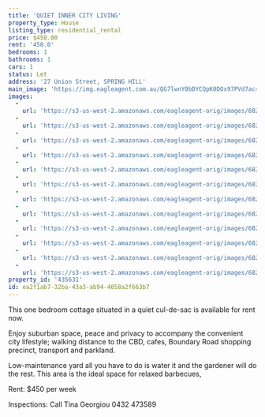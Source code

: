 ```yaml
---
title: 'QUIET INNER CITY LIVING'
property_type: House
listing_type: residential_rental
price: $450.00
rent: '450.0'
bedrooms: 1
bathrooms: 1
cars: 1
status: Let
address: '27 Union Street, SPRING HILL'
main_image: 'https://img.eagleagent.com.au/QG7lwnY0bDYCQpK0DOx97PVd7ac=/1280x854/smart/https://s3-us-west-2.amazonaws.com/eagleagent-orig/images/6826257/416173005-image-M.jpg'
images:
  -
    url: 'https://s3-us-west-2.amazonaws.com/eagleagent-orig/images/6826268/416173005-image-K.jpg'
  -
    url: 'https://s3-us-west-2.amazonaws.com/eagleagent-orig/images/6826267/416173005-image-J.jpg'
  -
    url: 'https://s3-us-west-2.amazonaws.com/eagleagent-orig/images/6826266/416173005-image-I.jpg'
  -
    url: 'https://s3-us-west-2.amazonaws.com/eagleagent-orig/images/6826265/416173005-image-H.jpg'
  -
    url: 'https://s3-us-west-2.amazonaws.com/eagleagent-orig/images/6826264/416173005-image-G.jpg'
  -
    url: 'https://s3-us-west-2.amazonaws.com/eagleagent-orig/images/6826263/416173005-image-F.jpg'
  -
    url: 'https://s3-us-west-2.amazonaws.com/eagleagent-orig/images/6826262/416173005-image-E.jpg'
  -
    url: 'https://s3-us-west-2.amazonaws.com/eagleagent-orig/images/6826261/416173005-image-D.jpg'
  -
    url: 'https://s3-us-west-2.amazonaws.com/eagleagent-orig/images/6826260/416173005-image-C.jpg'
  -
    url: 'https://s3-us-west-2.amazonaws.com/eagleagent-orig/images/6826259/416173005-image-B.jpg'
  -
    url: 'https://s3-us-west-2.amazonaws.com/eagleagent-orig/images/6826258/416173005-image-A.jpg'
  -
    url: 'https://s3-us-west-2.amazonaws.com/eagleagent-orig/images/6826257/416173005-image-M.jpg'
property_id: '435631'
id: ea2f1ab7-32ba-43a3-ab94-4058a2f663b7
---
```

This one bedroom cottage situated in a quiet cul-de-sac is available for rent now.

Enjoy suburban space, peace and privacy to accompany the convenient city lifestyle; walking distance to the CBD, cafes, Boundary Road shopping precinct, transport and parkland.

Low-maintenance yard all you have to do is water it and the gardener will do the rest.  This area is the ideal space for relaxed barbecues,

Rent: $450 per week

Inspections: Call Tina Georgiou 0432 473589